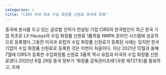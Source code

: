 ```yaml
---
categories: c
title: "CIRS 국내 최초 수입 화장품 신원료 중국에 등록"
---
```

중국에 본사를 두고 있는 글로벌 인허가 컨설팅 기업 CIRS의 한국법인이 최근 한국 기업 최초로 LX Hausys의 수입 화장품 신원료 1품목을 NMPA 온라인 시스템에 성공적으로 등록했다.그동안 미국과 유럽의 수입 화장품 신원료가 등록된 사례는 있지만 한국 기업이 수입 화장품 신원료로 등록한 것은 이번이 처음이다. 지난 2021년 12월과 올해 7월에 CIRS가 등록한 수입화장품 신원료 3품목 역시 유럽과 미국의 수입 화장품 신원료였다.2020년 6월 29일 중국 정부가 ‘화장품 감독관리조례’(국령 제727호)를 발표하고, 조례